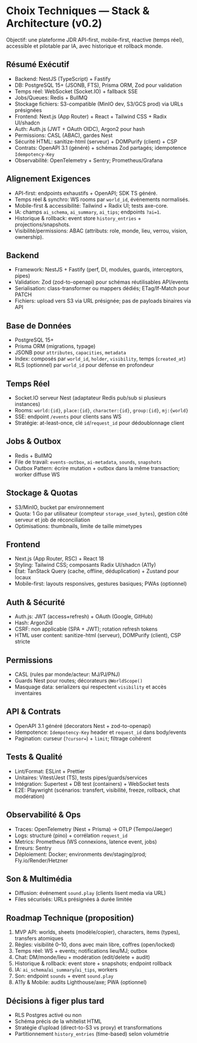 # Choix Techniques — Stack & Architecture (v0.2)

Objectif: une plateforme JDR API-first, mobile-first, réactive (temps réel), accessible et pilotable par IA, avec historique et rollback monde.

## Résumé Exécutif
- Backend: NestJS (TypeScript) + Fastify
- DB: PostgreSQL 15+ (JSONB, FTS), Prisma ORM, Zod pour validation
- Temps réel: WebSocket (Socket.IO) + fallback SSE
- Jobs/Queues: Redis + BullMQ
- Stockage fichiers: S3-compatible (MinIO dev, S3/GCS prod) via URLs présignées
- Frontend: Next.js (App Router) + React + Tailwind CSS + Radix UI/shadcn
- Auth: Auth.js (JWT + OAuth OIDC), Argon2 pour hash
- Permissions: CASL (ABAC), gardes Nest
- Sécurité HTML: sanitize-html (serveur) + DOMPurify (client) + CSP
- Contrats: OpenAPI 3.1 (généré) + schémas Zod partagés; idempotence `Idempotency-Key`
- Observabilité: OpenTelemetry + Sentry; Prometheus/Grafana

## Alignement Exigences
- API-first: endpoints exhaustifs + OpenAPI; SDK TS généré.
- Temps réel & synchro: WS rooms par `world_id`, événements normalisés.
- Mobile-first & accessibilité: Tailwind + Radix UI; tests axe-core.
- IA: champs `ai_schema`, `ai_summary`, `ai_tips`; endpoints `?ai=1`.
- Historique & rollback: event store `history_entries` + projections/snapshots.
- Visibilité/permissions: ABAC (attributs: role, monde, lieu, verrou, vision, ownership).

## Backend
- Framework: NestJS + Fastify (perf, DI, modules, guards, interceptors, pipes)
- Validation: Zod (zod-to-openapi) pour schémas réutilisables API/events
- Serialisation: class-transformer ou mappers dédiés; ETag/If-Match pour PATCH
- Fichiers: upload vers S3 via URL présignée; pas de payloads binaires via API

## Base de Données
- PostgreSQL 15+
- Prisma ORM (migrations, typage)
- JSONB pour `attributes`, `capacities`, `metadata`
- Index: composés par `world_id`, `holder`, `visibility`, temps (`created_at`)
- RLS (optionnel) par `world_id` pour défense en profondeur

## Temps Réel
- Socket.IO serveur Nest (adaptateur Redis pub/sub si plusieurs instances)
- Rooms: `world:{id}`, `place:{id}`, `character:{id}`, `group:{id}`, `mj:{world}`
- SSE: endpoint `/events` pour clients sans WS
- Stratégie: at-least-once, clé `id`/`request_id` pour dédoublonnage client

## Jobs & Outbox
- Redis + BullMQ
- File de travail: `events-outbox`, `ai-metadata`, `sounds`, `snapshots`
- Outbox Pattern: écrire mutation + outbox dans la même transaction; worker diffuse WS

## Stockage & Quotas
- S3/MinIO, bucket par environnement
- Quota: 1 Go par utilisateur (compteur `storage_used_bytes`), gestion côté serveur et job de réconciliation
- Optimisations: thumbnails, limite de taille mimetypes

## Frontend
- Next.js (App Router, RSC) + React 18
- Styling: Tailwind CSS; composants Radix UI/shadcn (A11y)
- État: TanStack Query (cache, offline, déduplication) + Zustand pour locaux
- Mobile-first: layouts responsives, gestures basiques; PWAs (optionnel)

## Auth & Sécurité
- Auth.js: JWT (access+refresh) + OAuth (Google, GitHub)
- Hash: Argon2id
- CSRF: non applicable (SPA + JWT); rotation refresh tokens
- HTML user content: sanitize-html (serveur), DOMPurify (client), CSP stricte

## Permissions
- CASL (rules par monde/acteur: MJ/PJ/PNJ)
- Guards Nest pour routes; décorateurs `@WorldScope()`
- Masquage data: serializers qui respectent `visibility` et accès inventaires

## API & Contrats
- OpenAPI 3.1 généré (decorators Nest + zod-to-openapi)
- Idempotence: `Idempotency-Key` header et `request_id` dans body/events
- Pagination: curseur (`?cursor=`) + `limit`; filtrage cohérent

## Tests & Qualité
- Lint/Format: ESLint + Prettier
- Unitaires: Vitest/Jest (TS), tests pipes/guards/services
- Intégration: Supertest + DB test (containers) + WebSocket tests
- E2E: Playwright (scénarios: transfert, visibilité, freeze, rollback, chat modération)

## Observabilité & Ops
- Traces: OpenTelemetry (Nest + Prisma) → OTLP (Tempo/Jaeger)
- Logs: structuré (pino) + corrélation `request_id`
- Metrics: Prometheus (WS connexions, latence event, jobs)
- Erreurs: Sentry
- Déploiement: Docker; environments dev/staging/prod; Fly.io/Render/Hetzner

## Son & Multimédia
- Diffusion: événement `sound.play` (clients lisent media via URL)
- Files sécurisés: URLs présignées à durée limitée


## Roadmap Technique (proposition)
1) MVP API: worlds, sheets (modèle/copier), characters, items (types), transfers atomiques
2) Règles: visibilité 0–10, dons avec main libre, coffres (open/locked)
3) Temps réel: WS + events; notifications lieu/MJ; outbox
4) Chat: DM/monde/lieu + modération (edit/delete + audit)
5) Historique & rollback: event store + snapshots; endpoint rollback
6) IA: `ai_schema`/`ai_summary`/`ai_tips`, workers
7) Son: endpoint `sounds` + event `sound.play`
8) A11y & Mobile: audits Lighthouse/axe; PWA (optionnel)

## Décisions à figer plus tard
- RLS Postgres activé ou non
- Schéma précis de la whitelist HTML
- Stratégie d’upload (direct-to-S3 vs proxy) et transformations
- Partitionnement `history_entries` (time-based) selon volumétrie

